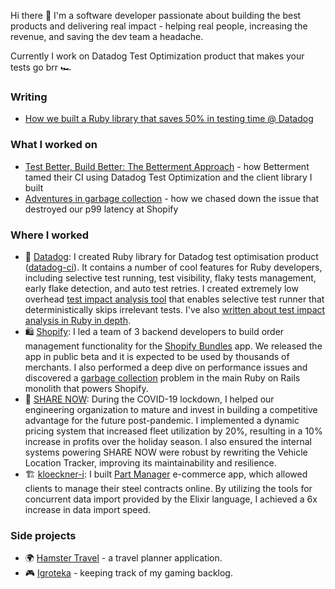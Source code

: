Hi there 👋 I'm a software developer passionate about building the best products and delivering real impact - helping real people, increasing the revenue, and saving the dev team a headache.

Currently I work on Datadog Test Optimization product that makes your tests go brr 🏎️

### Writing
- [How we built a Ruby library that saves 50% in testing time @ Datadog](https://www.datadoghq.com/blog/engineering/ruby-test-impact-analysis/)

### What I worked on
- [Test Better, Build Better: The Betterment Approach](https://www.youtube.com/watch?v=8uuZH-V6rbo) - how Betterment tamed their CI using Datadog Test Optimization and the client library I built
- [Adventures in garbage collection](https://shopify.engineering/adventures-in-garbage-collection) - how we chased down the issue that destroyed our p99 latency at Shopify

### Where I worked
- 🐶 [Datadog](https://github.com/DataDog): I created Ruby library for Datadog test optimisation product ([datadog-ci](https://github.com/DataDog/datadog-ci-rb)). It contains a number of cool features for Ruby developers, including selective test running, test visibility, flaky tests management, early flake detection, and auto test retries. I created extremely low overhead [test impact analysis tool](https://github.com/DataDog/datadog-ci-rb/blob/main/ext/datadog_cov/datadog_cov.c) that enables selective test runner that deterministically skips irrelevant tests. I've also [written about test impact analysis in Ruby in depth](https://www.datadoghq.com/blog/engineering/ruby-test-impact-analysis/).
- 🛍️ [Shopify](https://github.com/Shopify): I led a team of 3 backend developers to build order management functionality for the [Shopify Bundles](https://shopify.dev/docs/apps/build/product-merchandising/bundles) app. We released the app in public beta and it is expected to be used by thousands of merchants. I also performed a deep dive on performance issues and discovered a [garbage collection](https://shopify.engineering/adventures-in-garbage-collection) problem in the main Ruby on Rails monolith that powers Shopify.
- 🚗 [SHARE NOW](https://www.share-now.com/de/en/): During the COVID-19 lockdown, I helped our engineering organization to mature and invest in building a competitive advantage for the future post-pandemic. I implemented a dynamic pricing system that increased fleet utilization by 20%, resulting in a 10% increase in profits over the holiday season. I also ensured the internal systems powering SHARE NOW were robust by rewriting the Vehicle Location Tracker, improving its maintainability and resilience.
- 🏗️ [kloeckner-i](https://github.com/kloeckner-i): I built [Part Manager](https://www.kloecknerconnect.com/part-manager/) e-commerce app, which allowed clients to manage their steel contracts online. By utilizing the tools for concurrent data import provided by the Elixir language, I achieved a 6x increase in data import speed.

### Side projects
- 🌍 [Hamster Travel](https://github.com/anmarchenko/hamster-travel) - a travel planner application.
- 🎮 [Igroteka](https://github.com/anmarchenko/igroteka) - keeping track of my gaming backlog.
